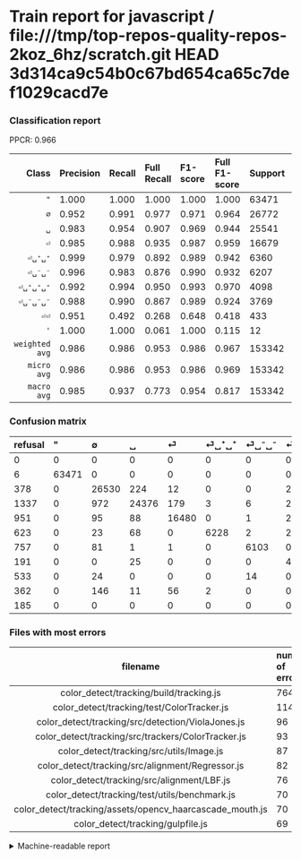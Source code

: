 # Train report for javascript / file:///tmp/top-repos-quality-repos-2koz_6hz/scratch.git HEAD 3d314ca9c54b0c67bd654ca65c7def1029cacd7e

### Classification report

PPCR: 0.966

| Class | Precision | Recall | Full Recall | F1-score | Full F1-score | Support | Full Support | PPCR |
|------:|:----------|:-------|:------------|:---------|:---------|:--------|:-------------|:-----|
| `"` | 1.000| 1.000| 1.000| 1.000| 1.000| 63471| 63477| 1.000 |
| `∅` | 0.952| 0.991| 0.977| 0.971| 0.964| 26772| 27150| 0.986 |
| `␣` | 0.983| 0.954| 0.907| 0.969| 0.944| 25541| 26878| 0.950 |
| `⏎` | 0.985| 0.988| 0.935| 0.987| 0.959| 16679| 17630| 0.946 |
| `⏎␣⁺␣⁺` | 0.999| 0.979| 0.892| 0.989| 0.942| 6360| 6983| 0.911 |
| `⏎␣⁻␣⁻` | 0.996| 0.983| 0.876| 0.990| 0.932| 6207| 6964| 0.891 |
| `⏎␣⁺␣⁺␣⁺` | 0.992| 0.994| 0.950| 0.993| 0.970| 4098| 4289| 0.955 |
| `⏎␣⁻␣⁻␣⁻` | 0.988| 0.990| 0.867| 0.989| 0.924| 3769| 4302| 0.876 |
| `⏎⏎` | 0.951| 0.492| 0.268| 0.648| 0.418| 433| 795| 0.545 |
| `'` | 1.000| 1.000| 0.061| 1.000| 0.115| 12| 197| 0.061 |
| `weighted avg` | 0.986| 0.986| 0.953| 0.986| 0.967| 153342| 158665| 0.966 |
| `micro avg` | 0.986| 0.986| 0.953| 0.986| 0.969| 153342| 158665| 0.966 |
| `macro avg` | 0.985| 0.937| 0.773| 0.954| 0.817| 153342| 158665| 0.966 |

### Confusion matrix

|refusal|  "| ∅| ␣| ⏎| ⏎␣⁺␣⁺| ⏎␣⁻␣⁻| ⏎␣⁺␣⁺␣⁺| ⏎␣⁻␣⁻␣⁻| ⏎⏎| '| 
|:---|:---|:---|:---|:---|:---|:---|:---|:---|:---|:---|
|0 |0 |0 |0 |0 |0 |0 |0 |0 |0 |0 |
|6 |63471 |0 |0 |0 |0 |0 |0 |0 |0 |0 |
|378 |0 |26530 |224 |12 |0 |0 |2 |4 |0 |0 |
|1337 |0 |972 |24376 |179 |3 |6 |2 |1 |2 |0 |
|951 |0 |95 |88 |16480 |0 |1 |2 |9 |4 |0 |
|623 |0 |23 |68 |0 |6228 |2 |28 |6 |5 |0 |
|757 |0 |81 |1 |1 |0 |6103 |0 |21 |0 |0 |
|191 |0 |0 |25 |0 |0 |0 |4073 |0 |0 |0 |
|533 |0 |24 |0 |0 |0 |14 |0 |3731 |0 |0 |
|362 |0 |146 |11 |56 |2 |0 |0 |5 |213 |0 |
|185 |0 |0 |0 |0 |0 |0 |0 |0 |0 |12 |

### Files with most errors

| filename | number of errors|
|:----:|:-----|
| color_detect/tracking/build/tracking.js | 764 |
| color_detect/tracking/test/ColorTracker.js | 114 |
| color_detect/tracking/src/detection/ViolaJones.js | 96 |
| color_detect/tracking/src/trackers/ColorTracker.js | 93 |
| color_detect/tracking/src/utils/Image.js | 87 |
| color_detect/tracking/src/alignment/Regressor.js | 82 |
| color_detect/tracking/src/alignment/LBF.js | 76 |
| color_detect/tracking/test/utils/benchmark.js | 70 |
| color_detect/tracking/assets/opencv_haarcascade_mouth.js | 70 |
| color_detect/tracking/gulpfile.js | 69 |

<details>
    <summary>Machine-readable report</summary>
```json
{
  "cl_report": {"\"": {"f1-score": 1.0, "precision": 1.0, "recall": 1.0, "support": 63471}, "\u0027": {"f1-score": 1.0, "precision": 1.0, "recall": 1.0, "support": 12}, "macro avg": {"f1-score": 0.9535122392868205, "precision": 0.984611942578192, "recall": 0.9371640677276718, "support": 153342}, "micro avg": {"f1-score": 0.9861420876211344, "precision": 0.9861420876211344, "recall": 0.9861420876211344, "support": 153342}, "weighted avg": {"f1-score": 0.9859250493946691, "precision": 0.9863411593604204, "recall": 0.9861420876211344, "support": 153342}, "\u2205": {"f1-score": 0.9710301410976704, "precision": 0.9518854723547774, "recall": 0.9909607052144032, "support": 26772}, "\u23ce": {"f1-score": 0.9866195707486456, "precision": 0.9851745576279293, "recall": 0.9880688290664909, "support": 16679}, "\u23ce\u23ce": {"f1-score": 0.6484018264840183, "precision": 0.9508928571428571, "recall": 0.49191685912240185, "support": 433}, "\u23ce\u2423\u207a\u2423\u207a": {"f1-score": 0.9891209402048757, "precision": 0.9991978180651372, "recall": 0.9792452830188679, "support": 6360}, "\u23ce\u2423\u207a\u2423\u207a\u2423\u207a": {"f1-score": 0.9928092626447288, "precision": 0.9917214511809106, "recall": 0.9938994631527575, "support": 4098}, "\u23ce\u2423\u207b\u2423\u207b": {"f1-score": 0.9897024243898485, "precision": 0.9962455109369899, "recall": 0.9832447236990495, "support": 6207}, "\u23ce\u2423\u207b\u2423\u207b\u2423\u207b": {"f1-score": 0.9888682745825603, "precision": 0.9878210219751126, "recall": 0.9899177500663305, "support": 3769}, "\u2423": {"f1-score": 0.968569952715858, "precision": 0.9831807364982051, "recall": 0.9543870639364159, "support": 25541}},
  "cl_report_full": {"\"": {"f1-score": 0.9999527365535495, "precision": 1.0, "recall": 0.9999054775745546, "support": 63477}, "\u0027": {"f1-score": 0.11483253588516747, "precision": 1.0, "recall": 0.06091370558375635, "support": 197}, "macro avg": {"f1-score": 0.8168834561537366, "precision": 0.984611942578192, "recall": 0.7732744696688291, "support": 158665}, "micro avg": {"f1-score": 0.969317996070601, "precision": 0.9861420876211344, "recall": 0.9530583304446475, "support": 158665}, "weighted avg": {"f1-score": 0.9674059436571815, "precision": 0.9862701990029674, "recall": 0.9530583304446475, "support": 158665}, "\u2205": {"f1-score": 0.964359062903255, "precision": 0.9518854723547774, "recall": 0.9771639042357274, "support": 27150}, "\u23ce": {"f1-score": 0.9593107864252868, "precision": 0.9851745576279293, "recall": 0.9347702779353375, "support": 17630}, "\u23ce\u23ce": {"f1-score": 0.4180569185475957, "precision": 0.9508928571428571, "recall": 0.2679245283018868, "support": 795}, "\u23ce\u2423\u207a\u2423\u207a": {"f1-score": 0.9424939467312349, "precision": 0.9991978180651372, "recall": 0.8918802806816555, "support": 6983}, "\u23ce\u2423\u207a\u2423\u207a\u2423\u207a": {"f1-score": 0.9702239161505479, "precision": 0.9917214511809106, "recall": 0.9496386103986943, "support": 4289}, "\u23ce\u2423\u207b\u2423\u207b": {"f1-score": 0.9324675324675324, "precision": 0.9962455109369899, "recall": 0.8763641585295807, "support": 6964}, "\u23ce\u2423\u207b\u2423\u207b\u2423\u207b": {"f1-score": 0.9236291620250031, "precision": 0.9878210219751126, "recall": 0.8672710367271037, "support": 4302}, "\u2423": {"f1-score": 0.9435079638481934, "precision": 0.9831807364982051, "recall": 0.9069127167199941, "support": 26878}},
  "ppcr": 0.9664513282702549
}
```
</details>
